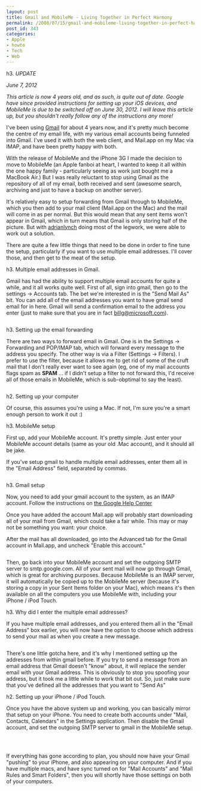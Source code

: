 ```yaml
---
layout: post
title: Gmail and MobileMe - Living Together in Perfect Harmony
permalink: /2008/07/15/gmail-and-mobileme-living-together-in-perfect-harmony/index.html
post_id: 343
categories: 
- Apple
- howto
- Tech
- Web
---
```

h3. _UPDATE_

_June 7, 2012_

_This article is now 4 years old, and as such, is quite out of date. Google have since provided instructions for setting up your iOS devices, and MobileMe is due to be switched off on June 30, 2012. I will leave this article up, but you shouldn't really follow any of the instructions any more!_

I've been using <a href="http://mail.google.com">Gmail</a> for about 4 years now, and it's pretty much become the centre of my email life, with my various email accounts being funneled into Gmail. I've used it with both the web client, and Mail.app on my Mac via <span class="caps">IMAP</span>, and have been pretty happy with both.

With the release of MobileMe and the iPhone 3G I made the decision to move to MobileMe (an Apple fanboi at heart, I wanted to keep it all within the one happy family - particularly seeing as work just bought me a MacBook Air.) But I was really reluctant to stop using Gmail as the repository of all of my email, both received and sent (awesome search, archiving and just to have a backup on another server).

It's relatively easy to setup forwarding from Gmail through to MobileMe, which you then add to your mail client (Mail.app on the Mac) and the mail will come in as per normal. But this would mean that any sent items won't appear in Gmail, which in turn means that Gmail is only storing half of the picture. But with <a href="http://twitter.com/adrianlynch">adrianlynch</a> doing most of the legwork, we were able to work out a solution.

There are quite a few little things that need to be done in order to fine tune the setup, particularly if you want to use multiple email addresses. I'll cover those, and then get to the meat of the setup.

h3. Multiple email addresses in Gmail.

Gmail has had the ability to support multiple email accounts for quite a while, and it all works quite well. First of all, sign into gmail, then go to the settings -> Accounts tab. The bet we're interested in is the "Send Mail As" bit. You can add all of the email addresses you want to have gmail send email for in here. Gmail will send a confirmation email to the address you enter (just to make sure that you are in fact billg@microsoft.com).

<img src="http://jordanbrock.com/assets/2008/7/15/Gmail_-_Settings_-_jordanbrock_gmail.com.jpg" alt="" />

h3. Setting up the email forwarding

There are two ways to forward email in Gmail. One is in the Settings -> Forwarding and <span class="caps">POP</span>/IMAP tab, which will forward every message to the address you specify. The other way is via a Filter (Settings -> Filters). I prefer to use the filter, because it allows me to get rid of some of the cruft mail that I don't really ever want to see again (eg, one of my mail accounts flags spam as ****SPAM**** ... if I didn't setup a filter to not forward this, I'd receive all of those emails in MobileMe, which is sub-obptimal to say the least).

<img src="http://jordanbrock.com/assets/2008/7/15/gmail_filter.jpg" alt="" />

h2. Setting up your computer

Of course, this assumes you're using a Mac. If not, I'm sure you're a smart enough person to work it out :)

h3. MobileMe setup

First up, add your MobileMe account. It's pretty simple. Just enter your MobileMe account details (same as your old .Mac account), and it should all be jake.

If you've setup gmail to handle multiple email addresses, enter them all in the "Email Address" field, separated by commas.

<img src="http://jordanbrock.com/assets/2008/7/15/email_addresses.jpg" alt="" />

h3. Gmail setup

Now, you need to add your gmail account to the system, as an <span class="caps">IMAP</span> account. Follow the instructions on <a href="http://mail.google.com/support/bin/answer.py?hl=en&ctx=mail&answer=12103">the Google Help Center</a>

Once you have added the account Mail.app will probably start downloading all of your mail from Gmail, which could take a fair while. This may or may not be something you want: your choice.

After the mail has all downloaded, go into the Advanced tab for the Gmail account in Mail.app, and uncheck "Enable this account."

<img src="http://jordanbrock.com/assets/2008/7/15/enable_this_account.jpg" alt="" />

Then, go back into your MobileMe account and set the outgoing <span class="caps">SMTP</span> server to smtp.google.com. All of your sent mail will now go through Gmail, which is great for archiving purposes. Because MobileMe is an <span class="caps">IMAP</span> server, it will automatically be copied up to the MobileMe server (because it's storing a copy in your Sent Items folder on your Mac), which means it's then available on all the computers you use MobileMe with, including your iPhone / iPod Touch.

h3. Why did I enter the multiple email addresses?

If you have multiple email addresses, and you entered them all in the "Email Address" box earlier, you will now have the option to choose which address to send your mail as when you create a new message.

<img src="http://jordanbrock.com/assets/2008/7/15/sending_message.jpg" alt="" />

There's one little gotcha here, and it's why I mentioned setting up the addresses from within gmail before. If you try to send a message from an email address that Gmail doesn't "know" about, it will replace the sender email with your Gmail address. This is obviously to stop you spoofing your address, but it took me a little while to work that bit out. So, just make sure that you've defined all the addresses that you want to "Send As"

h2. Setting up your iPhone / iPod Touch.

Once you have the above system up and working, you can basically mirror that setup on your iPhone. You need to create both accounts under "Mail, Contacts, Calendars" in the Settings application. Then disable the Gmail account, and set the outgoing <span class="caps">SMTP</span> server to gmail in the MobileMe setup.

<img src="http://jordanbrock.com/assets/2008/7/15/iphone_accounts.jpg" alt="" /> <img src="http://jordanbrock.com/assets/2008/7/15/iphone_gmail.jpg" alt="" /> <img src="http://jordanbrock.com/assets/2008/7/15/iphone_mobile_me.jpg" alt="" />

<img src="http://jordanbrock.com/assets/2008/7/15/iphone_push_it.jpg" alt="" />

If everything has gone according to plan, you should now have your Gmail "pushing" to your iPhone, and also appearing on your computer. And if you have multiple macs, and have sync turned on for "Mail Accounts" and "Mail Rules and Smart Folders", then you will shortly have those settings on both of your computers.

